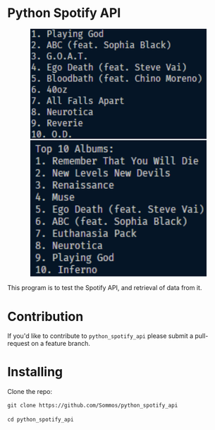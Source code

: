 # Python Spotify API

<p align="center">
    <img src="image0.png" width="400">
    <img src="image1.png" width="400">
</p>

This program is to test the Spotify API, and retrieval of data from it.

# Contribution 

If you'd like to contribute to `python_spotify_api` please submit a pull-request on a feature branch.

# Installing

Clone the repo:

    git clone https://github.com/Sommos/python_spotify_api

    cd python_spotify_api